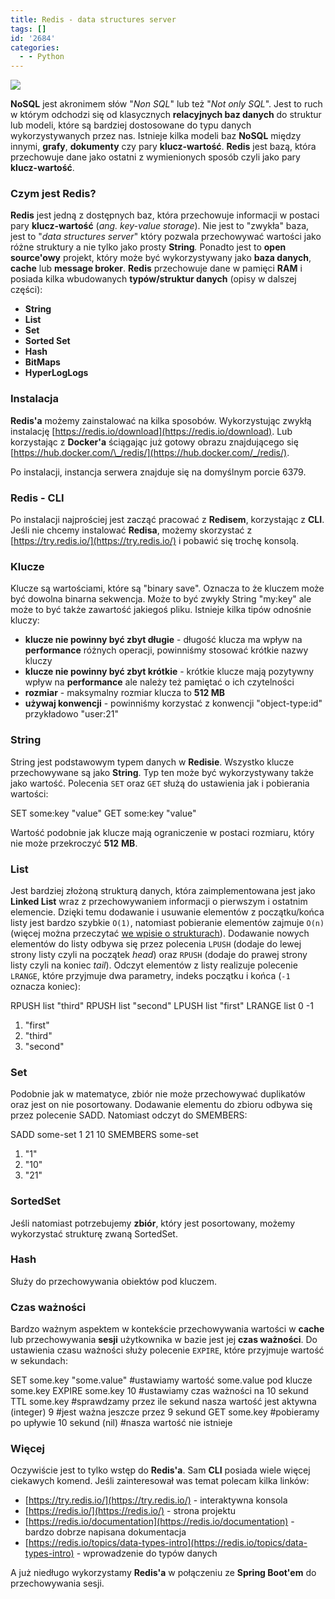 ```yaml
---
title: Redis - data structures server
tags: []
id: '2684'
categories:
  - - Python
---
```


![](https://www.javatpoint.com/redis/images/redis-tutorial.png)

**NoSQL** jest akronimem słów "_Non SQL_" lub też "_Not only SQL_". Jest to ruch w którym odchodzi się od klasycznych **relacyjnych baz danych** do struktur lub modeli, które są bardziej dostosowane do typu danych wykorzystywanych przez nas. Istnieje kilka modeli baz **NoSQL** między innymi, **grafy**, **dokumenty** czy pary **klucz-wartość**. **Redis** jest bazą, która przechowuje dane jako ostatni z wymienionych sposób czyli jako pary **klucz-wartość**.
<!-- more -->
### Czym jest Redis?

**Redis** jest jedną z dostępnych baz, która przechowuje informacji w postaci pary **klucz-wartość** (_ang. key-value storage_). Nie jest to "zwykła" baza, jest to  "_data structures_ _server_" który pozwala przechowywać wartości jako różne struktury a nie tylko jako prosty **String**_._ Ponadto jest to **open source'owy** projekt, który może być wykorzystywany jako **baza danych**, **cache** lub **message broker**. **Redis** przechowuje dane w pamięci **RAM** i posiada kilka wbudowanych **typów/struktur danych** (opisy w dalszej części):

*   **String**
*   **List**
*   **Set**
*   **Sorted Set**
*   **Hash**
*   **BitMaps**
*   **HyperLogLogs**

### Instalacja

**Redis'a** możemy zainstalować na kilka sposobów. Wykorzystując zwykłą instalację [https://redis.io/download](https://redis.io/download). Lub korzystając z **Docker'a** ściągając  już gotowy obrazu znajdującego się [https://hub.docker.com/\_/redis/](https://hub.docker.com/_/redis/).

Po instalacji, instancja serwera znajduje się na domyślnym porcie 6379.

### Redis - CLI

Po instalacji najprościej jest zacząć pracować z **Redisem**, korzystając z **CLI**. Jeśli nie chcemy instalować **Redisa**, możemy skorzystać z [https://try.redis.io/](https://try.redis.io/) i pobawić się trochę konsolą.

### Klucze

Klucze są wartościami, które są "binary save". Oznacza to że kluczem może być dowolna binarna sekwencja. Może to być zwykły String "my:key" ale może to być także zawartość jakiegoś pliku. Istnieje kilka tipów odnośnie kluczy:

*   **klucze nie powinny być zbyt długie** - długość klucza ma wpływ na **performance** różnych operacji, powinniśmy stosować krótkie nazwy kluczy
*   **klucze nie powinny być zbyt krótkie** - krótkie klucze mają pozytywny wpływ na **performance** ale należy też pamiętać o ich czytelności
*   **rozmiar** - maksymalny rozmiar klucza to **512 MB**
*   **używaj konwencji** - powinniśmy korzystać z konwencji "object-type:id" przykładowo "user:21"

### String

String jest podstawowym typem danych w **Redisie**. Wszystko klucze przechowywane są jako **String**. Typ ten może być wykorzystywany także jako wartość. Polecenia `SET` oraz `GET` służą do ustawienia jak i pobierania wartości:

SET some:key "value"
GET some:key
"value"

Wartość podobnie jak klucze mają ograniczenie w postaci rozmiaru, który nie może przekroczyć **512** **MB**.

### List

Jest bardziej złożoną strukturą danych, która zaimplementowana jest jako **Linked List** wraz z przechowywaniem informacji o pierwszym i ostatnim elemencie. Dzięki temu dodawanie i usuwanie elementów z początku/końca listy jest bardzo szybkie `O(1)`, natomiast pobieranie elementów zajmuje `O(n)` (więcej można przeczytać [we wpisie o strukturach](http://codecouple.pl/2017/12/15/2-java-performance-tablica-vs-lista/)). Dodawanie nowych elementów do listy odbywa się przez polecenia `LPUSH` (dodaje do lewej strony listy czyli na początek _head_) oraz `RPUSH` (dodaje do prawej strony listy czyli na koniec _tail_). Odczyt elementów z listy realizuje polecenie `LRANGE`, które przyjmuje dwa parametry, indeks początku i końca (`-1` oznacza koniec):

RPUSH list "third"
RPUSH list "second"
LPUSH list "first"
LRANGE list 0 -1
1) "first"
2) "third"
3) "second"

### Set

Podobnie jak w matematyce, zbiór nie może przechowywać duplikatów oraz jest on nie posortowany. Dodawanie elementu do zbioru odbywa się przez polecenie SADD. Natomiast odczyt do SMEMBERS:

SADD some-set 1 21 10
SMEMBERS some-set
1) "1"
2) "10"
3) "21"

### SortedSet

Jeśli natomiast potrzebujemy **zbiór**, który jest posortowany, możemy wykorzystać strukturę zwaną SortedSet.

### Hash

Służy do przechowywania obiektów pod kluczem.

### Czas ważności

Bardzo ważnym aspektem w kontekście przechowywania wartości w **cache** lub przechowywania **sesji** użytkownika w bazie jest jej **czas ważności**. Do ustawienia czasu ważności służy polecenie `EXPIRE`, które przyjmuje wartość w sekundach:

SET some.key "some.value" #ustawiamy wartość some.value pod klucze some.key
EXPIRE some.key 10        #ustawiamy czas ważności na 10 sekund
TTL some.key              #sprawdzamy przez ile sekund nasza wartość jest aktywna
(integer) 9               #jest ważna jeszcze przez 9 sekund
GET some.key              #pobieramy po upływie 10 sekund
(nil)                     #nasza wartość nie istnieje

### Więcej

Oczywiście jest to tylko wstęp do **Redis'a**. Sam **CLI** posiada wiele więcej ciekawych komend. Jeśli zainteresował was temat polecam kilka linków:

*   [https://try.redis.io/](https://try.redis.io/) - interaktywna konsola
*   [https://redis.io/](https://redis.io/) - strona projektu
*   [https://redis.io/documentation](https://redis.io/documentation) - bardzo dobrze napisana dokumentacja
*   [https://redis.io/topics/data-types-intro](https://redis.io/topics/data-types-intro) - wprowadzenie do typów danych

A już niedługo wykorzystamy **Redis'a** w połączeniu ze **Spring Boot'em** do przechowywania sesji.